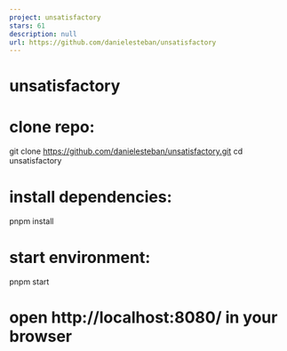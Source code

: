 ```yaml
---
project: unsatisfactory
stars: 61
description: null
url: https://github.com/danielesteban/unsatisfactory
---
```


unsatisfactory
==============

# clone repo:
git clone https://github.com/danielesteban/unsatisfactory.git
cd unsatisfactory
# install dependencies:
pnpm install
# start environment:
pnpm start
# open http://localhost:8080/ in your browser
